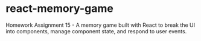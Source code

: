 # react-memory-game
Homework Assignment 15 - A memory game built with React to break the UI into components, manage component state, and respond to user events.
